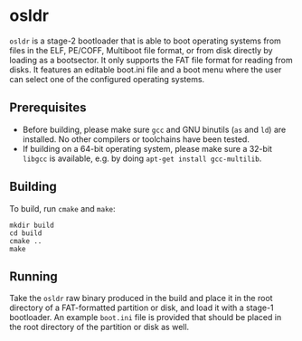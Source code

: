 # osldr
`osldr` is a stage-2 bootloader that is able to boot operating systems from files in the ELF, PE/COFF, Multiboot file format, or from disk directly by loading as a bootsector. It only supports the FAT file format for reading from disks. It features an editable boot.ini file and a boot menu where the user can select one of the configured operating systems.

## Prerequisites
* Before building, please make sure `gcc` and GNU binutils (`as` and `ld`) are installed. No other compilers or toolchains have been tested.
* If building on a 64-bit operating system, please make sure a 32-bit `libgcc` is available, e.g. by doing `apt-get install gcc-multilib`.

## Building
To build, run `cmake` and `make`:
```
mkdir build
cd build
cmake ..
make
```

## Running
Take the `osldr` raw binary produced in the build and place it in the root directory of a FAT-formatted partition or disk, and load it with a stage-1 bootloader. An example `boot.ini` file is provided that should be placed in the root directory of the partition or disk as well.
